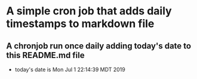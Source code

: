 A simple cron job that adds daily timestamps to markdown file
============================================================
## A chronjob run once daily adding today's date to this README.md file
* today's date is Mon Jul  1 22:14:39 MDT 2019
